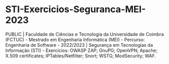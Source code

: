 # STI-Exercicios-Seguranca-MEI-2023
PUBLIC | Faculdade de Ciências e Tecnologia da Universidade de Coimbra (FCTUC) - Mestrado em Engenharia Informática (MEI) - Percurso: Engenharia de Software - 2022/2023 | Segurança em Tecnologias da Informação (STI) - Exercícios: OWASP ZAP; GnuPG; OpenVPN; Apache; X.509 certificates; IPTables/Netfilter; Snort; WSTG; ModSecurity; WAF.
